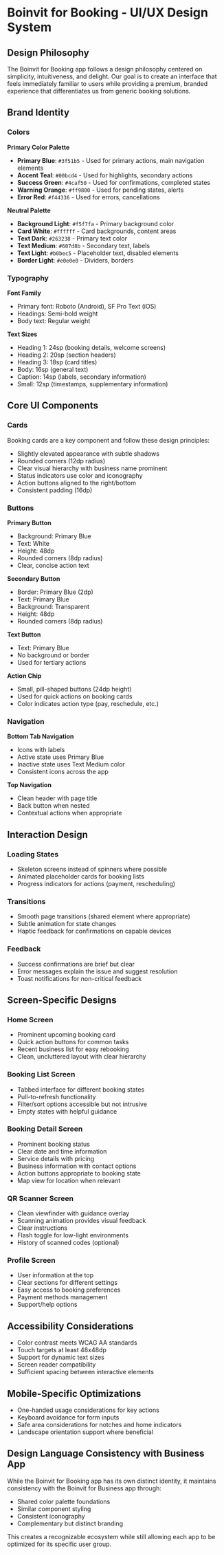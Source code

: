# Boinvit for Booking - UI/UX Design System

## Design Philosophy

The Boinvit for Booking app follows a design philosophy centered on simplicity, intuitiveness, and delight. Our goal is to create an interface that feels immediately familiar to users while providing a premium, branded experience that differentiates us from generic booking solutions.

## Brand Identity

### Colors

**Primary Color Palette**
- **Primary Blue**: `#3f51b5` - Used for primary actions, main navigation elements
- **Accent Teal**: `#00bcd4` - Used for highlights, secondary actions
- **Success Green**: `#4caf50` - Used for confirmations, completed states
- **Warning Orange**: `#ff9800` - Used for pending states, alerts
- **Error Red**: `#f44336` - Used for errors, cancellations

**Neutral Palette**
- **Background Light**: `#f5f7fa` - Primary background color
- **Card White**: `#ffffff` - Card backgrounds, content areas
- **Text Dark**: `#263238` - Primary text color
- **Text Medium**: `#607d8b` - Secondary text, labels
- **Text Light**: `#b0bec5` - Placeholder text, disabled elements
- **Border Light**: `#e0e0e0` - Dividers, borders

### Typography

**Font Family**
- Primary font: Roboto (Android), SF Pro Text (iOS)
- Headings: Semi-bold weight
- Body text: Regular weight

**Text Sizes**
- Heading 1: 24sp (booking details, welcome screens)
- Heading 2: 20sp (section headers)
- Heading 3: 18sp (card titles)
- Body: 16sp (general text)
- Caption: 14sp (labels, secondary information)
- Small: 12sp (timestamps, supplementary information)

## Core UI Components

### Cards

Booking cards are a key component and follow these design principles:
- Slightly elevated appearance with subtle shadows
- Rounded corners (12dp radius)
- Clear visual hierarchy with business name prominent
- Status indicators use color and iconography
- Action buttons aligned to the right/bottom
- Consistent padding (16dp)

### Buttons

**Primary Button**
- Background: Primary Blue
- Text: White
- Height: 48dp
- Rounded corners (8dp radius)
- Clear, concise action text

**Secondary Button**
- Border: Primary Blue (2dp)
- Text: Primary Blue
- Background: Transparent
- Height: 48dp
- Rounded corners (8dp radius)

**Text Button**
- Text: Primary Blue
- No background or border
- Used for tertiary actions

**Action Chip**
- Small, pill-shaped buttons (24dp height)
- Used for quick actions on booking cards
- Color indicates action type (pay, reschedule, etc.)

### Navigation

**Bottom Tab Navigation**
- Icons with labels
- Active state uses Primary Blue
- Inactive state uses Text Medium color
- Consistent icons across the app

**Top Navigation**
- Clean header with page title
- Back button when nested
- Contextual actions when appropriate

## Interaction Design

### Loading States

- Skeleton screens instead of spinners where possible
- Animated placeholder cards for booking lists
- Progress indicators for actions (payment, rescheduling)

### Transitions

- Smooth page transitions (shared element where appropriate)
- Subtle animation for state changes
- Haptic feedback for confirmations on capable devices

### Feedback

- Success confirmations are brief but clear
- Error messages explain the issue and suggest resolution
- Toast notifications for non-critical feedback

## Screen-Specific Designs

### Home Screen

- Prominent upcoming booking card
- Quick action buttons for common tasks
- Recent business list for easy rebooking
- Clean, uncluttered layout with clear hierarchy

### Booking List Screen

- Tabbed interface for different booking states
- Pull-to-refresh functionality
- Filter/sort options accessible but not intrusive
- Empty states with helpful guidance

### Booking Detail Screen

- Prominent booking status
- Clear date and time information
- Service details with pricing
- Business information with contact options
- Action buttons appropriate to booking state
- Map view for location when relevant

### QR Scanner Screen

- Clean viewfinder with guidance overlay
- Scanning animation provides visual feedback
- Clear instructions
- Flash toggle for low-light environments
- History of scanned codes (optional)

### Profile Screen

- User information at the top
- Clear sections for different settings
- Easy access to booking preferences
- Payment methods management
- Support/help options

## Accessibility Considerations

- Color contrast meets WCAG AA standards
- Touch targets at least 48x48dp
- Support for dynamic text sizes
- Screen reader compatibility
- Sufficient spacing between interactive elements

## Mobile-Specific Optimizations

- One-handed usage considerations for key actions
- Keyboard avoidance for form inputs
- Safe area considerations for notches and home indicators
- Landscape orientation support where beneficial

## Design Language Consistency with Business App

While the Boinvit for Booking app has its own distinct identity, it maintains consistency with the Boinvit for Business app through:

- Shared color palette foundations
- Similar component styling
- Consistent iconography
- Complementary but distinct branding

This creates a recognizable ecosystem while still allowing each app to be optimized for its specific user group.
